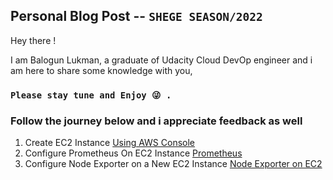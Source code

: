 ## Personal Blog Post -- ` SHEGE SEASON/2022 `
Hey there !

I am Balogun Lukman, a graduate of Udacity Cloud DevOp engineer and i am here to share some knowledge with you,
### `Please stay tune and Enjoy 😜 .`


### Follow the journey below and i appreciate feedback as well

1. Create EC2 Instance [Using AWS Console](blogs/CreateAWSInstance/README.md) 
2. Configure Prometheus On EC2 Instance [Prometheus](blogs/Prometheus_setUp/README.md) 
3. Configure Node Exporter on a New EC2 Instance [Node  Exporter on EC2](blogs/Prometheus_node_exporter/README.md) 